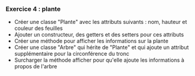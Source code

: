 ### Exercice 4 : plante

- Créer une classe "Plante" avec les attributs suivants : nom, hauteur et couleur des feuilles
- Ajouter un constructeur, des getters et des setters pour ces attributs
- Créer une méthode pour afficher les informations sur la plante
- Créer une classe "Arbre" qui hérite de "Plante" et qui ajoute un attribut supplémentaire pour la circonférence du tronc
- Surcharger la méthode afficher pour qu'elle ajoute les informations à propos de l'arbre
